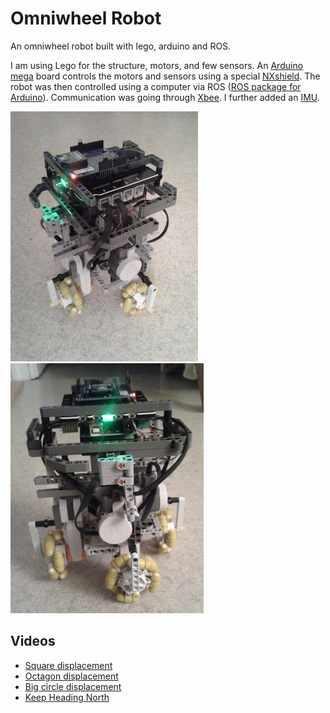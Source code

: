 # Omniwheel Robot

An omniwheel robot built with lego, arduino and ROS.

I am using Lego for the structure, motors, and few sensors. An [Arduino mega](http://jgrizou.com/projects/omniwheel-robot/ArduinoBoardMega2560) board controls the motors and sensors using a special [NXshield](http://www.generationrobots.com/en/401132-nxshield-m-for-arduino-mega-or-adk-mindsensors.html). The robot was then controlled using a computer via ROS ([ROS package for Arduino](http://wiki.ros.org/rosserial_arduino/Tutorials)). Communication was going through [Xbee](https://www.sparkfun.com/pages/xbee_guide). I further added an [IMU](https://www.sparkfun.com/products/10736).

![front](/doc/img/front.jpg) ![side](/doc/img/side.jpg)

## Videos

- [Square displacement](https://www.youtube.com/watch?v=QA5YDpNemBs)
- [Octagon displacement](https://www.youtube.com/watch?v=TJ0GHP1UyZs)
- [Big circle displacement](https://www.youtube.com/watch?v=X_OtlW4fYc4)
- [Keep Heading North](https://www.youtube.com/watch?v=QdeRQv6128g)
